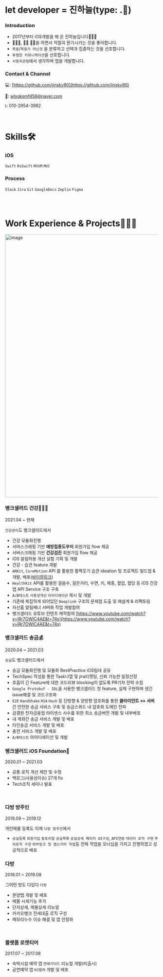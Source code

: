 # let developer = 진하늘(type: .📱)


### Introduction

- 2017년부터 iOS개발을 해 온 진하늘입니다🙋🏻‍♂️
- 🚴🏻‍♂️, 🏃‍♂️ 🏊‍♂️을 하면서 적절히 환기시키는 것을 좋아합니다.
- `목표`/`목표가 아닌것` 을 분류하고 선택과 집중하는 것을 선호합니다.
- `투명한 커뮤니케이션`을 선호합니다.
- `사용자관점`에서 생각하며 앱을 개발합니다.

### Contact & Channel

💻: [https://github.com/jinsky90](https://github.com/jinsky90)

💌: wlsgksmf456@naver.com

📞: 010-2954-3982
<br/><br/><br/>

# Skills🛠

### iOS

`Swift` `RxSwift` `MVVM` `MVC`

### Process

`Slack` `Jira` `Git` `GoogleDocs` `Zeplin` `Figma`

<br/><br/>

# Work Experience & Projects🧑🏻‍💻

<img width="865" alt="image" src="https://user-images.githubusercontent.com/38024119/127767966-b17ed866-8ec3-4201-a67e-16566b834a8e.png">

### 뱅크샐러드 건강👨🏻‍⚕️

2021.04 ~ 현재

`건강관리`도 뱅크샐러드에서

- 건강 모듈화진행
- 서버스크래핑 기반 **예방접종도우미** 회원가입 flow 제공
- 서버스크래핑 기반 **건강검진** 회원가입 flow 제공
- iOS 알림허용 개선 실험 기획 및 개발
- 건강 - 습관 feature 개발
- `ARKit`, `CoreMotion` API 를 활용한 활짝웃기 습관 ideation 및 프로젝트 빌드업 & 개발, 배포([바이럴링크](https://m.blog.naver.com/rosus3521/222654069308))
- `HealthKit` API를 활용한 걸음수, 걸은거리, 수면, 키, 체중, 혈압, 혈당 등 iOS 건강앱 API Service 구조 구축
- `A/B테스트` `사용성개선` `아이디에이션` 제시 및 개발
- 기존에 복잡하게 되어있던 `Deeplink` 구조의 문제점 도출 및 재설계 & 리팩토링
- 자산홈 알림배너 서버화 작업 개발참여
- 뱅크샐러드 유튜브 컨텐츠 제작참여
[https://www.youtube.com/watch?v=lRr7OWIC4AE&t=74s](https://www.youtube.com/watch?v=lRr7OWIC4AE&t=74s)


### 뱅크샐러드 송금💰

2020.04 ~ 2021.03

`송금`도 뱅크샐러드에서

- 송금 모듈화진행 및 모듈화 BestPractice iOS팀내 공유
- TechSpec 작성을 통한 Task나열 및 jira티켓팅, 신뢰 가능한 일정산정
- 호흡이 긴 Feature에 대한 코드리뷰 blocking이 없도록 PR기차 전략 수립
- `Google Protobuf - IDL`을 사용한 뱅크샐러드 첫 feature, 실제 구현하며 생긴 issue해결 및 코드구조화
- `E2E` `HandShake` `RSA` `Hash` 등 단방향 & 양방향 암호화를 통한 **클라이언트 ↔ 서버**간 안전한 송금 서비스 구축 및 송금스쿼드 내 암호화 도메인 전파
- 금결원 전자금융업 라이센스 사수를 위한 최소 송금버전 개발 및 내부배포
- 내 계좌간 송금 서비스 개발 및 배포
- 타인송금 서비스 개발 및 배포
- 충전 서비스 개발 및 배포
- `A/B테스트` 아이디에이션 및 개발

### 뱅크샐러드 iOS Foundation🤝

2020.01 ~ 2021.03

- 공통 로직 개선 제안 및 수정
- 백로그(사용성이슈) 27개 fix
- Tech조직 세미나 발표

<br/>

### 다방 방주인

2019.09 ~ 2019.12

개인매물 등록도 이제 `다방 방주인`에서

- `공실등록` `회원가입` `튜토리얼` `공실목록` `공실상세 페이지 UI구성`, `API연동` `데이터 로직 구현` `푸쉬로직 구성` `외부링크 및 앱스키마 작업`등 전체 작업을 오너십을 가지고 진행하였고 성공적으로 배포

### 다방

2018.01 ~ 2019.08

그어떤 방도 다있다 `다방`

- 분양탭 개발 및 배포
- 매물 시세기능 추가
- 단지상세, 매물상세 리뉴얼
- 카카오뱅크 전세대출 로직 구성
- 메모리누수 이슈 해결 및 앱 안정화

<br/>

### 플랫폼 로캣티어

2017.07 ~ 2017.08

- 숙박시설 예약 앱 `연애가이드` 리뉴얼 개발(미출시)
- 공연예약 앱 `HJ컬쳐` 개발 및 배포
